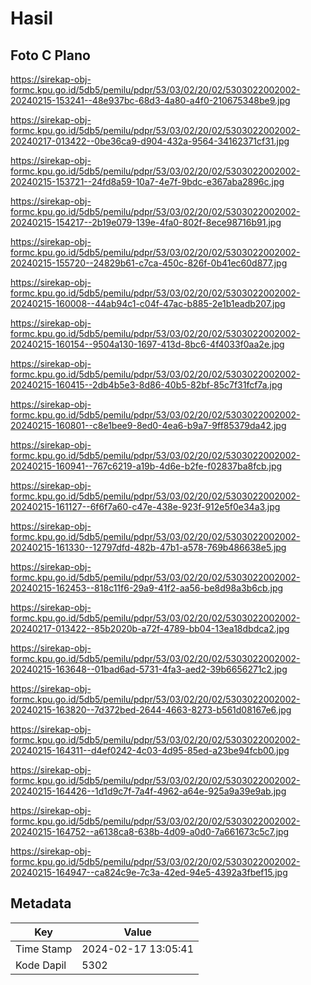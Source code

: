 # Hasil

## Foto C Plano

https://sirekap-obj-formc.kpu.go.id/5db5/pemilu/pdpr/53/03/02/20/02/5303022002002-20240215-153241--48e937bc-68d3-4a80-a4f0-210675348be9.jpg

https://sirekap-obj-formc.kpu.go.id/5db5/pemilu/pdpr/53/03/02/20/02/5303022002002-20240217-013422--0be36ca9-d904-432a-9564-34162371cf31.jpg

https://sirekap-obj-formc.kpu.go.id/5db5/pemilu/pdpr/53/03/02/20/02/5303022002002-20240215-153721--24fd8a59-10a7-4e7f-9bdc-e367aba2896c.jpg

https://sirekap-obj-formc.kpu.go.id/5db5/pemilu/pdpr/53/03/02/20/02/5303022002002-20240215-154217--2b19e079-139e-4fa0-802f-8ece98716b91.jpg

https://sirekap-obj-formc.kpu.go.id/5db5/pemilu/pdpr/53/03/02/20/02/5303022002002-20240215-155720--24829b61-c7ca-450c-826f-0b41ec60d877.jpg

https://sirekap-obj-formc.kpu.go.id/5db5/pemilu/pdpr/53/03/02/20/02/5303022002002-20240215-160008--44ab94c1-c04f-47ac-b885-2e1b1eadb207.jpg

https://sirekap-obj-formc.kpu.go.id/5db5/pemilu/pdpr/53/03/02/20/02/5303022002002-20240215-160154--9504a130-1697-413d-8bc6-4f4033f0aa2e.jpg

https://sirekap-obj-formc.kpu.go.id/5db5/pemilu/pdpr/53/03/02/20/02/5303022002002-20240215-160415--2db4b5e3-8d86-40b5-82bf-85c7f31fcf7a.jpg

https://sirekap-obj-formc.kpu.go.id/5db5/pemilu/pdpr/53/03/02/20/02/5303022002002-20240215-160801--c8e1bee9-8ed0-4ea6-b9a7-9ff85379da42.jpg

https://sirekap-obj-formc.kpu.go.id/5db5/pemilu/pdpr/53/03/02/20/02/5303022002002-20240215-160941--767c6219-a19b-4d6e-b2fe-f02837ba8fcb.jpg

https://sirekap-obj-formc.kpu.go.id/5db5/pemilu/pdpr/53/03/02/20/02/5303022002002-20240215-161127--6f6f7a60-c47e-438e-923f-912e5f0e34a3.jpg

https://sirekap-obj-formc.kpu.go.id/5db5/pemilu/pdpr/53/03/02/20/02/5303022002002-20240215-161330--12797dfd-482b-47b1-a578-769b486638e5.jpg

https://sirekap-obj-formc.kpu.go.id/5db5/pemilu/pdpr/53/03/02/20/02/5303022002002-20240215-162453--818c11f6-29a9-41f2-aa56-be8d98a3b6cb.jpg

https://sirekap-obj-formc.kpu.go.id/5db5/pemilu/pdpr/53/03/02/20/02/5303022002002-20240217-013422--85b2020b-a72f-4789-bb04-13ea18dbdca2.jpg

https://sirekap-obj-formc.kpu.go.id/5db5/pemilu/pdpr/53/03/02/20/02/5303022002002-20240215-163648--01bad6ad-5731-4fa3-aed2-39b6656271c2.jpg

https://sirekap-obj-formc.kpu.go.id/5db5/pemilu/pdpr/53/03/02/20/02/5303022002002-20240215-163820--7d372bed-2644-4663-8273-b561d08167e6.jpg

https://sirekap-obj-formc.kpu.go.id/5db5/pemilu/pdpr/53/03/02/20/02/5303022002002-20240215-164311--d4ef0242-4c03-4d95-85ed-a23be94fcb00.jpg

https://sirekap-obj-formc.kpu.go.id/5db5/pemilu/pdpr/53/03/02/20/02/5303022002002-20240215-164426--1d1d9c7f-7a4f-4962-a64e-925a9a39e9ab.jpg

https://sirekap-obj-formc.kpu.go.id/5db5/pemilu/pdpr/53/03/02/20/02/5303022002002-20240215-164752--a6138ca8-638b-4d09-a0d0-7a661673c5c7.jpg

https://sirekap-obj-formc.kpu.go.id/5db5/pemilu/pdpr/53/03/02/20/02/5303022002002-20240215-164947--ca824c9e-7c3a-42ed-94e5-4392a3fbef15.jpg


## Metadata

| Key        | Value               |
| ---------- | ------------------- |
| Time Stamp | 2024-02-17 13:05:41 |
| Kode Dapil | 5302                |



